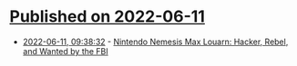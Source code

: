 # [Published on 2022-06-11](index.md)

* [2022-06-11, 09:38:32](https://news.ycombinator.com/item?id=31703201) - [Nintendo Nemesis Max Louarn: Hacker, Rebel, and Wanted by the FBI](https://torrentfreak.com/nintendo-nemesis-max-louarn-hacker-rebel-and-wanted-by-the-fbi-220611/)
